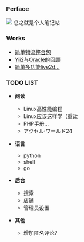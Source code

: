 ### Perface
![](/img/sosgII19.png) 总之就是个人笔记站

### Works

* [简单物流整合包](https://github.com/sockball/logistics)
* [Yii2与Oracle的回顾](https://www.jianshu.com/p/4dcf4b1c527e)
* [简单多功能live2d...](https://github.com/sockball/live2d-widget.js)

### TODO LIST

* **阅读**
    * Linux高性能编程
    * Linux应该这样学（重读
    * PHP手册...
    * アクセル·ワールド24

* **语言**
    * python
    * shell
    * go

* **后台**
    * 搜索
    * 店铺
    * 管理员设置

* **其他**
    * 增加匿名评论?
